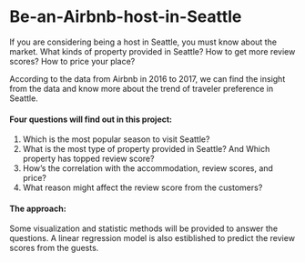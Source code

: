 # Be-an-Airbnb-host-in-Seattle
If you are considering being a host in Seattle, you must know about the market. What kinds of property provided in Seattle? How to get more review scores? How to price your place?

According to the data from Airbnb in 2016 to 2017, we can find the insight from the data and know more about the trend of traveler preference in Seattle.

#### Four questions will find out in this project: 
1. Which is the most popular season to visit Seattle?
2. What is the most type of property provided in Seattle? And Which property has topped review score?
3. How’s the correlation with the accommodation, review scores, and price?
4. What reason might affect the review score from the customers?

#### The approach:
Some visualization and statistic methods will be provided to answer the questions. 
A linear regression model is also estiblished to predict the review scores from the guests. 

